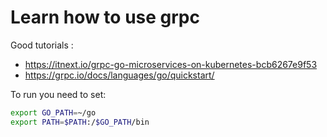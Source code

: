 # Learn how to use grpc

Good tutorials : 
- https://itnext.io/grpc-go-microservices-on-kubernetes-bcb6267e9f53 
- https://grpc.io/docs/languages/go/quickstart/

To run you need to set: 
```bash
export GO_PATH=~/go
export PATH=$PATH:/$GO_PATH/bin
```

